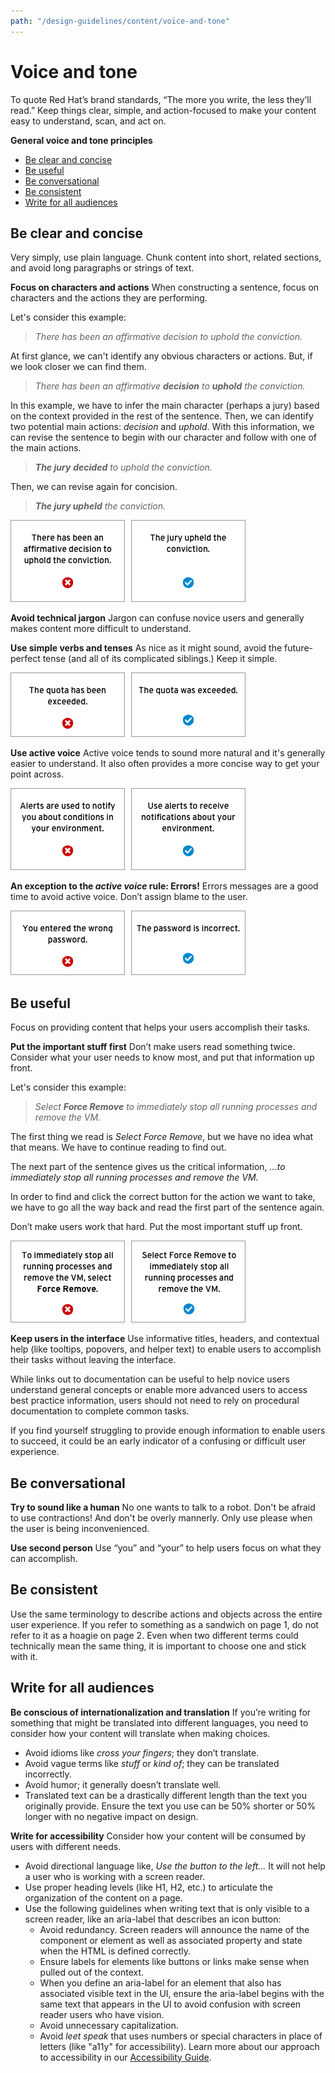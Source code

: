```yaml
---
path: "/design-guidelines/content/voice-and-tone"
---
```

# Voice and tone
To quote Red Hat’s brand standards, “The more you write, the less they’ll read.” Keep things clear, simple, and action-focused to make your content easy to understand, scan, and act on.

**General voice and tone principles**

* [Be clear and concise](#be-clear-and-concise)
* [Be useful](#be-useful)
* [Be conversational](#be-conversational)
* [Be consistent](#be-consistent)
* [Write for all audiences](#write-for-all-audiences)

## Be clear and concise
Very simply, use plain language. Chunk content into short, related sections, and avoid long paragraphs or strings of text.

**Focus on characters and actions**
When constructing a sentence, focus on characters and the actions they are performing.

Let's consider this example:
>_There has been an affirmative decision to uphold the conviction._

At first glance, we can't identify any obvious characters or actions. But, if we look closer we can find them.

>_There has been an affirmative **decision** to **uphold** the conviction._

In this example, we have to infer the main character (perhaps a jury) based on the context provided in the rest of the sentence. Then, we can identify two potential main actions: _decision_ and _uphold_.  With this information, we can revise the sentence to begin with our character and follow with one of the main actions.

>_**The jury** **decided** to uphold the conviction._

Then, we can revise again for concision.

>_**The jury upheld** the conviction._


![Characters and actions example](img/character-action.png)

**Avoid technical jargon**
Jargon can confuse novice users and generally makes content more difficult to understand.

**Use simple verbs and tenses**
As nice as it might sound, avoid the future-perfect tense (and all of its complicated siblings.) Keep it simple.

![Simple verbs and tenses example](img/simple-verbs.png)

**Use active voice**
Active voice tends to sound more natural and it's generally easier to understand. It also often provides a more concise way to get your point across.

![Active voice example](img/active-voice.png)

**An exception to the _active voice_ rule: Errors!**
Errors messages are a good time to avoid active voice. Don’t assign blame to the user.

![Error example](img/error-states.png)

## Be useful
Focus on providing content that helps your users accomplish their tasks.

**Put the important stuff first**
Don’t make users read something twice. Consider what your user needs to know most, and put that information up front.

Let's consider this example:
>_Select **Force Remove** to immediately stop all running processes and remove the VM._

The first thing we read is _Select Force Remove_, but we have no idea what that means. We have to continue reading to find out.

The next part of the sentence gives us the critical information, _...to immediately stop all running processes and remove the VM._

In order to find and click the correct button for the action we want to take, we have to go all the way back and read the first part of the sentence again.

Don’t make users work that hard. Put the most important stuff up front.

![Frontload important info example](img/frontload.png)

**Keep users in the interface**
Use informative titles, headers, and contextual help (like tooltips, popovers, and helper text) to enable users to accomplish their tasks without leaving the interface.  

While links out to documentation can be useful to help novice users understand general concepts or enable more advanced users to access best practice information, users should not need to rely on procedural documentation to complete common tasks.

If you find yourself struggling to provide enough information to enable users to succeed, it could be an early indicator of a confusing or difficult user experience.

## Be conversational
**Try to sound like a human**
No one wants to talk to a robot. Don't be afraid to use contractions! And don't be overly mannerly. Only use please when the user is being inconvenienced.

**Use second person**
Use “you” and “your” to help users focus on what they can accomplish.

## Be consistent
Use the same terminology to describe actions and objects across the entire user experience. If you refer to something as a sandwich on page 1, do not refer to it as a hoagie on page 2. Even when two different terms could technically mean the same thing, it is important to choose one and stick with it.  

## Write for all audiences
**Be conscious of internationalization and translation**
If you’re writing for something that might be translated into different languages, you need to consider how your content will translate when making choices.
* Avoid idioms like _cross your fingers_; they don’t translate.
* Avoid vague terms like _stuff_ or _kind of_; they can be translated incorrectly.
* Avoid humor; it generally doesn’t translate well.
* Translated text can be a drastically different length than the text you originally provide. Ensure the text you use can be 50% shorter or 50% longer with no negative impact on design.

**Write for accessibility**
Consider how your content will be consumed by users with different needs.
* Avoid directional language like, _Use the button to the left..._ It will not help a user who is working with a screen reader.
* Use proper heading levels (like H1, H2, etc.) to articulate the organization of the content on a page.
* Use the following guidelines when writing text that is only visible to a screen reader, like an aria-label that describes an icon button:
  * Avoid redundancy. Screen readers will announce the name of the component or element as well as associated property and state when the HTML is defined correctly.
  * Ensure labels for elements like buttons or links make sense when pulled out of the context.
  * When you define an aria-label for an element that also has associated visible text in the UI, ensure the aria-label begins with the same text that appears in the UI to avoid confusion with screen reader users who have vision.
  * Avoid unnecessary capitalization.
  * Avoid _leet speak_ that uses numbers or special characters in place of letters (like "a11y" for accessibility).
Learn more about our approach to accessibility in our [Accessibility Guide](url).
